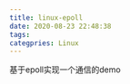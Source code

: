 ```yaml
---
title: linux-epoll
date: 2020-08-23 22:48:38
tags:
categpries: Linux
---
```

基于epoll实现一个通信的demo

<!-- more -->
